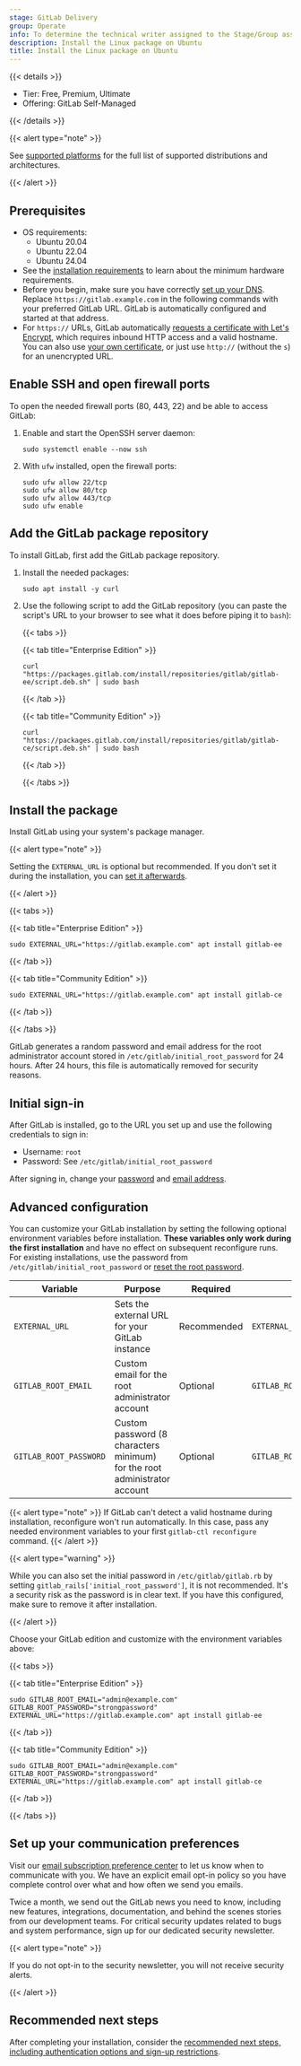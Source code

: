 ```yaml
---
stage: GitLab Delivery
group: Operate
info: To determine the technical writer assigned to the Stage/Group associated with this page, see https://handbook.gitlab.com/handbook/product/ux/technical-writing/#assignments
description: Install the Linux package on Ubuntu
title: Install the Linux package on Ubuntu
---
```


{{< details >}}

- Tier: Free, Premium, Ultimate
- Offering: GitLab Self-Managed

{{< /details >}}

{{< alert type="note" >}}

See [supported platforms](_index.md#supported-platforms) for the full list of
supported distributions and architectures.

{{< /alert >}}

## Prerequisites

- OS requirements:
  - Ubuntu 20.04
  - Ubuntu 22.04
  - Ubuntu 24.04
- See the [installation requirements](../requirements.md) to learn about the
  minimum hardware requirements.
- Before you begin, make sure you have correctly
  [set up your DNS](https://docs.gitlab.com/omnibus/settings/dns).
  Replace `https://gitlab.example.com` in the following commands with your
  preferred GitLab URL. GitLab is automatically configured and started at that address.
- For `https://` URLs, GitLab automatically
  [requests a certificate with Let's Encrypt](https://docs.gitlab.com/omnibus/settings/ssl/#enable-the-lets-encrypt-integration),
  which requires inbound HTTP access and a valid hostname. You can also use
  [your own certificate](https://docs.gitlab.com/omnibus/settings/ssl/#configure-https-manually),
  or just use `http://` (without the `s`) for an unencrypted URL.

## Enable SSH and open firewall ports

To open the needed firewall ports (80, 443, 22) and be able to access GitLab:

1. Enable and start the OpenSSH server daemon:

   ```shell
   sudo systemctl enable --now ssh
   ```

1. With `ufw` installed, open the firewall ports:

   ```shell
   sudo ufw allow 22/tcp
   sudo ufw allow 80/tcp
   sudo ufw allow 443/tcp
   sudo ufw enable
   ```

## Add the GitLab package repository

To install GitLab, first add the GitLab package repository.

1. Install the needed packages:

   ```shell
   sudo apt install -y curl
   ```

1. Use the following script to add the GitLab repository (you can paste the
   script's URL to your browser to see what it does before piping it to
   `bash`):

   {{< tabs >}}

   {{< tab title="Enterprise Edition" >}}

   ```shell
   curl "https://packages.gitlab.com/install/repositories/gitlab/gitlab-ee/script.deb.sh" | sudo bash
   ```

   {{< /tab >}}

   {{< tab title="Community Edition" >}}

   ```shell
   curl "https://packages.gitlab.com/install/repositories/gitlab/gitlab-ce/script.deb.sh" | sudo bash
   ```

   {{< /tab >}}

   {{< /tabs >}}

## Install the package

Install GitLab using your system's package manager.

{{< alert type="note" >}}

Setting the `EXTERNAL_URL` is optional but recommended.
If you don't set it during the installation, you can
[set it afterwards](https://docs.gitlab.com/omnibus/settings/configuration/#configure-the-external-url-for-gitlab).

{{< /alert >}}

{{< tabs >}}

{{< tab title="Enterprise Edition" >}}

```shell
sudo EXTERNAL_URL="https://gitlab.example.com" apt install gitlab-ee
```

{{< /tab >}}

{{< tab title="Community Edition" >}}

```shell
sudo EXTERNAL_URL="https://gitlab.example.com" apt install gitlab-ce
```

{{< /tab >}}

{{< /tabs >}}

GitLab generates a random password and email address for the root
administrator account stored in `/etc/gitlab/initial_root_password` for 24 hours.
After 24 hours, this file is automatically removed for security reasons.

## Initial sign-in

After GitLab is installed, go to the URL you set up
and use the following credentials to sign in:

- Username: `root`
- Password: See `/etc/gitlab/initial_root_password`

After signing in, change your [password](../../user/profile/user_passwords.md#change-your-password)
and [email address](../../user/profile/_index.md#add-emails-to-your-user-profile).

## Advanced configuration

You can customize your GitLab installation by setting the following optional
environment variables before installation. **These variables only work during the first
installation** and have no effect on subsequent reconfigure runs. For existing
installations, use the password from `/etc/gitlab/initial_root_password` or
[reset the root password](../../security/reset_user_password.md).

| Variable | Purpose | Required | Example |
|----------|---------|----------|---------|
| `EXTERNAL_URL` | Sets the external URL for your GitLab instance | Recommended | `EXTERNAL_URL="https://gitlab.example.com"` |
| `GITLAB_ROOT_EMAIL` | Custom email for the root administrator account | Optional | `GITLAB_ROOT_EMAIL="admin@example.com"` |
| `GITLAB_ROOT_PASSWORD` | Custom password (8 characters minimum) for the root administrator account | Optional | `GITLAB_ROOT_PASSWORD="strongpassword"` |

{{< alert type="note" >}}
If GitLab can't detect a valid hostname during installation, reconfigure won't run automatically. In this case, pass any needed environment variables to your first `gitlab-ctl reconfigure` command.
{{< /alert >}}

{{< alert type="warning" >}}

While you can also set the initial password in `/etc/gitlab/gitlab.rb` by setting
`gitlab_rails['initial_root_password']`, it is not recommended.
It's a security risk as the password is in clear text. If you have this configured,
make sure to remove it after installation.

{{< /alert >}}

Choose your GitLab edition and customize with the environment variables above:

{{< tabs >}}

{{< tab title="Enterprise Edition" >}}

```shell
sudo GITLAB_ROOT_EMAIL="admin@example.com" GITLAB_ROOT_PASSWORD="strongpassword" EXTERNAL_URL="https://gitlab.example.com" apt install gitlab-ee
```

{{< /tab >}}

{{< tab title="Community Edition" >}}

```shell
sudo GITLAB_ROOT_EMAIL="admin@example.com" GITLAB_ROOT_PASSWORD="strongpassword" EXTERNAL_URL="https://gitlab.example.com" apt install gitlab-ce
```

{{< /tab >}}

{{< /tabs >}}

## Set up your communication preferences

Visit our [email subscription preference center](https://about.gitlab.com/company/preference-center/)
to let us know when to communicate with you. We have an explicit email opt-in
policy so you have complete control over what and how often we send you emails.

Twice a month, we send out the GitLab news you need to know, including new
features, integrations, documentation, and behind the scenes stories from our development teams.
For critical security updates related to bugs and system performance, sign up
for our dedicated security newsletter.

{{< alert type="note" >}}

If you do not opt-in to the security newsletter, you will not receive security alerts.

{{< /alert >}}

## Recommended next steps

After completing your installation, consider the
[recommended next steps, including authentication options and sign-up restrictions](../next_steps.md).

